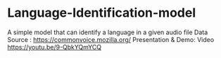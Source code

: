 # Language-Identification-model
A simple model that can identify a language in a given audio file
Data Source : https://commonvoice.mozilla.org/
Presentation & Demo: Video https://youtu.be/9-QbkYQmYCQ
